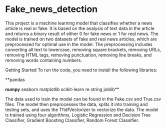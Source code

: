 # Fake_news_detection

This project is a machine learning model that classifies whether a news article is real or fake. It is based on the analysis of text data in the article and returns a binary result of either 0 for fake news or 1 for real news. The model is trained on two datasets of fake and real news articles, which are preprocessed for optimal use in the model. The preprocessing includes converting all text to lowercase, removing square brackets, removing URLs, removing HTML tags, removing punctuation, removing line breaks, and removing words containing numbers.


Getting Started
To run the code, you need to install the following libraries:

**pandas

**numpy**
seaborn
matplotlib
scikit-learn
re
string
joblib**

The data used to train the model can be found in the Fake.csv and True.csv files. The model then preprocesses the data, splits it into training and testing sets, and uses the TfidfVectorizer to vectorize the data. The model is trained using four algorithms, Logistic Regression and Decision Tree Classifier, Gradient Boosting Classifier, Random Forest Classifier.
